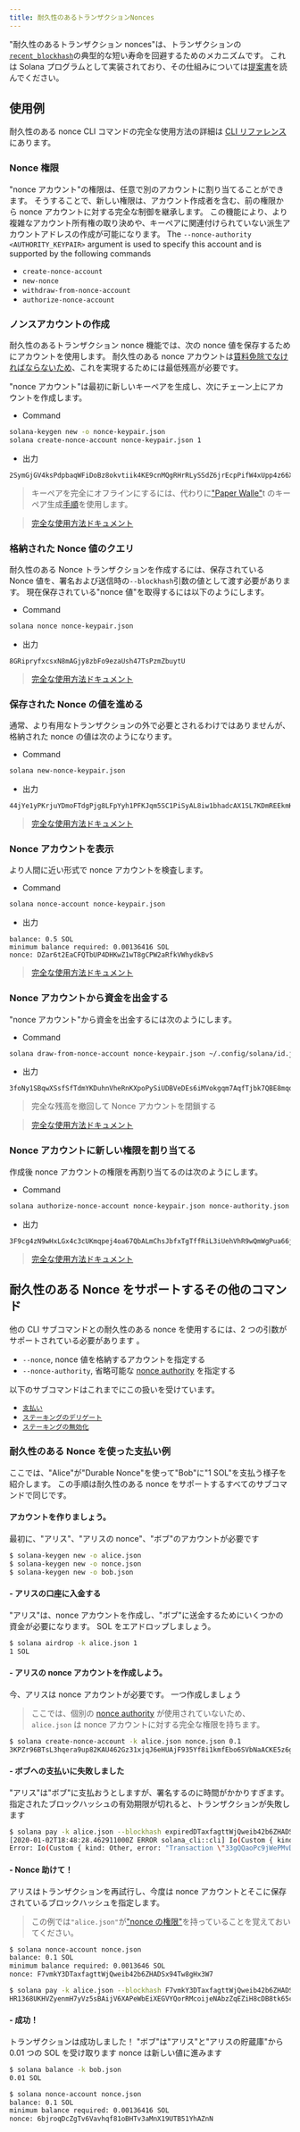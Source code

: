 ```yaml
---
title: 耐久性のあるトランザクションNonces
---
```


"耐久性のあるトランザクション nonces"は、トランザクションの[`recent_blockhash`](developing/programming-model/transactions.md#recent-blockhash)の典型的な短い寿命を回避するためのメカニズムです。 これは Solana プログラムとして実装されており、その仕組みについては[提案書](../implemented-proposals/durable-tx-nonces.md)を読んでください。

## 使用例

耐久性のある nonce CLI コマンドの完全な使用方法の詳細は [CLI リファレンス](../cli/usage.md) にあります。

### Nonce 権限

"nonce アカウント"の権限は、任意で別のアカウントに割り当てることができます。 そうすることで、新しい権限は、アカウント作成者を含む、前の権限から nonce アカウントに対する完全な制御を継承します。 この機能により、より複雑なアカウント所有権の取り決めや、キーペアに関連付けられていない派生アカウントアドレスの作成が可能になります。 The `--nonce-authority <AUTHORITY_KEYPAIR>` argument is used to specify this account and is supported by the following commands

- `create-nonce-account`
- `new-nonce`
- `withdraw-from-nonce-account`
- `authorize-nonce-account`

### ノンスアカウントの作成

耐久性のあるトランザクション nonce 機能では、次の nonce 値を保存するためにアカウントを使用します。 耐久性のある nonce アカウントは[賃料免除でなければならないため](../implemented-proposals/rent.md#two-tiered-rent-regime)、これを実現するためには最低残高が必要です。

"nonce アカウント"は最初に新しいキーペアを生成し、次にチェーン上にアカウントを作成します。

- Command

```bash
solana-keygen new -o nonce-keypair.json
solana create-nonce-account nonce-keypair.json 1
```

- 出力

```text
2SymGjGV4ksPdpbaqWFiDoBz8okvtiik4KE9cnMQgRHrRLySSdZ6jrEcpPifW4xUpp4z66XM9d9wM48sA7peG2XL
```

> キーペアを完全にオフラインにするには、代わりに["Paper Walle"](wallet-guide/paper-wallet.md)t のキーペア生成[手順](wallet-guide/paper-wallet.md#seed-phrase-generation)を使用します。

> [完全な使用方法ドキュメント](../cli/usage.md#solana-create-nonce-account)

### 格納された Nonce 値のクエリ

耐久性のある Nonce トランザクションを作成するには、保存されている Nonce 値を、署名および送信時の`--blockhash`引数の値として渡す必要があります。 現在保存されている"nonce 値"を取得するには以下のようにします。

- Command

```bash
solana nonce nonce-keypair.json
```

- 出力

```text
8GRipryfxcsxN8mAGjy8zbFo9ezaUsh47TsPzmZbuytU
```

> [完全な使用方法ドキュメント](../cli/usage.md#solana-get-nonce)

### 保存された Nonce の値を進める

通常、より有用なトランザクションの外で必要とされるわけではありませんが、格納された nonce の値は次のようになります。

- Command

```bash
solana new-nonce-keypair.json
```

- 出力

```text
44jYe1yPKrjuYDmoFTdgPjg8LFpYyh1PFKJqm5SC1PiSyAL8iw1bhadcAX1SL7KDmREEkmHpYvreKoNv6fZgfvUK
```

> [完全な使用方法ドキュメント](../cli/usage.md#solana-new-nonce)

### Nonce アカウントを表示

より人間に近い形式で nonce アカウントを検査します。

- Command

```bash
solana nonce-account nonce-keypair.json
```

- 出力

```text
balance: 0.5 SOL
minimum balance required: 0.00136416 SOL
nonce: DZar6t2EaCFQTbUP4DHKwZ1wT8gCPW2aRfkVWhydkBvS
```

> [完全な使用方法ドキュメント](../cli/usage.md#solana-nonce-account)

### Nonce アカウントから資金を出金する

"nonce アカウント"から資金を出金するには次のようにします。

- Command

```bash
solana draw-from-nonce-account nonce-keypair.json ~/.config/solana/id.json 0.5
```

- 出力

```text
3foNy1SBqwXSsfSfTdmYKDuhnVheRnKXpoPySiUDBVeDEs6iMVokgqm7AqfTjbk7QBE8mqomvMUMNQhtdMvFLide
```

> 完全な残高を撤回して Nonce アカウントを閉鎖する

> [完全な使用方法ドキュメント](../cli/usage.md#solana-withdraw-from-nonce-account)

### Nonce アカウントに新しい権限を割り当てる

作成後 nonce アカウントの権限を再割り当てるのは次のようにします。

- Command

```bash
solana authorize-nonce-account nonce-keypair.json nonce-authority.json
```

- 出力

```text
3F9cg4zN9wHxLGx4c3cUKmqpej4oa67QbALmChsJbfxTgTffRiL3iUehVhR9wQmWgPua66jPuAYeL1K2pYYjbNoT
```

> [完全な使用方法ドキュメント](../cli/usage.md#solana-authorize-nonce-account)

## 耐久性のある Nonce をサポートするその他のコマンド

他の CLI サブコマンドとの耐久性のある nonce を使用するには、2 つの引数がサポートされている必要があります 。

- `--nonce`, nonce 値を格納するアカウントを指定する
- `--nonce-authority`, 省略可能な [nonce authority](#nonce-authority) を指定する

以下のサブコマンドはこれまでにこの扱いを受けています。

- [`支払い`](../cli/usage.md#solana-pay)
- [`ステーキングのデリゲート`](../cli/usage.md#solana-delegate-stake)
- [`ステーキングの無効化`](../cli/usage.md#solana-deactivate-stake)

### 耐久性のある Nonce を使った支払い例

ここでは、"Alice"が"Durable Nonce"を使って"Bob"に"1 SOL"を支払う様子を紹介します。 この手順は耐久性のある nonce をサポートするすべてのサブコマンドで同じです。

#### アカウントを作りましょう。

最初に、"アリス"、"アリスの nonce"、"ボブ"のアカウントが必要です

```bash
$ solana-keygen new -o alice.json
$ solana-keygen new -o nonce.json
$ solana-keygen new -o bob.json
```

#### - アリスの口座に入金する

"アリス"は、nonce アカウントを作成し、"ボブ"に送金するためにいくつかの資金が必要になります。 SOL をエアドロップしましょう。

```bash
$ solana airdrop -k alice.json 1
1 SOL
```

#### - アリスの nonce アカウントを作成しよう。

今、アリスは nonce アカウントが必要です。 一つ作成しましょう

> ここでは、個別の [nonce authority](#nonce-authority) が使用されていないため、 `alice.json` は nonce アカウントに対する完全な権限を持ちます。

```bash
$ solana create-nonce-account -k alice.json nonce.json 0.1
3KPZr96BTsL3hqera9up82KAU462Gz31xjqJ6eHUAjF935Yf8i1kmfEbo6SVbNaACKE5z6gySrNjVRvmS8DcPuwV
```

#### - ボブへの支払いに失敗しました

"アリス"は"ボブ"に支払おうとしますが、署名するのに時間がかかりすぎます。 指定されたブロックハッシュの有効期限が切れると、トランザクションが失敗します

```bash
$ solana pay -k alice.json --blockhash expiredDTaxfagttWjQweib42b6ZHADSx94Tw8gHx3W7 bob.json 0.01
[2020-01-02T18:48:28.462911000Z ERROR solana_cli::cli] Io(Custom { kind: Other, error: "Transaction \"33gQQaoPc9jWePMvDAeyJpcnSPiGUAdtVg8zREWv4GiKjkcGNufgpcbFyRKRrA25NkgjZySEeKue5rawyeH5TzsV\" failed: None" })
Error: Io(Custom { kind: Other, error: "Transaction \"33gQQaoPc9jWePMvDAeyJpcnSPiGUAdtVg8zREWv4GiKjkcGNufgpcbFyRKRrA25NkgjZySEeKue5rawyeH5TzsV\" failed: None" })
```

#### - Nonce 助けて！

アリスはトランザクションを再試行し、今度は nonce アカウントとそこに保存されているブロックハッシュを指定します。

> この例では`"alice.json"`が["nonce の権限"](#nonce-authority)を持っていることを覚えておいてください。

```bash
$ solana nonce-account nonce.json
balance: 0.1 SOL
minimum balance required: 0.0013646 SOL
nonce: F7vmkY3DTaxfagttWjQweib42b6ZHADSx94Tw8gHx3W7
```

```bash
$ solana pay -k alice.json --blockhash F7vmkY3DTaxfagttWjQweib42b6ZHADSx94Tw8gHx3W7 --nonce nonce.json bob.json 0.01
HR1368UKHVZyenmH7yVz5sBAijV6XAPeWbEiXEGVYQorRMcoijeNAbzZqEZiH8cDB8tk65ckqeegFjK8dHwNFgQ
```

#### - 成功！

トランザクションは成功しました！ "ボブ"は"アリス"と"アリスの貯蔵庫"から 0.01 つの SOL を受け取ります nonce は新しい値に進みます

```bash
$ solana balance -k bob.json
0.01 SOL
```

```bash
$ solana nonce-account nonce.json
balance: 0.1 SOL
minimum balance required: 0.00136416 SOL
nonce: 6bjroqDcZgTv6Vavhqf81oBHTv3aMnX19UTB51YhAZnN
```
